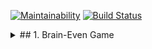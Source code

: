 [![Maintainability](https://api.codeclimate.com/v1/badges/93f3130066d923149e5c/maintainability)](https://codeclimate.com/github/vladsad/project-lvl1-s376/maintainability) [![Build Status](https://travis-ci.com/vladsad/project-lvl1-s376.svg?branch=master)](https://travis-ci.com/vladsad/project-lvl1-s376)

<details>
<summary>## 1. Brain-Even Game</summary>
<br>
[![asciicast](https://asciinema.org/a/OEehvJKUb1TBInmkobbsIqqYj.svg)](https://asciinema.org/a/OEehvJKUb1TBInmkobbsIqqYj)
<details>